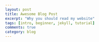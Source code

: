 ```yaml
---
layout: post
title: Awesome Blog Post
excerpt: "Why you should read my website"
tags: [intro, beginner, jekyll, tutorial]
comments: true
category: blog
---
```



